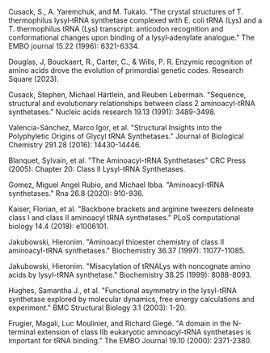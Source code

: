 

Cusack, S., A. Yaremchuk, and M. Tukalo. "The crystal structures of T. thermophilus lysyl‐tRNA synthetase complexed with E. coli tRNA (Lys) and a T. thermophilus tRNA (Lys) transcript: anticodon recognition and conformational changes upon binding of a lysyl‐adenylate analogue." The EMBO journal 15.22 (1996): 6321-6334.

Douglas, J, Bouckaert, R., Carter, C., & Wills, P. R. Enzymic recognition of amino acids drove the evolution of primordial genetic codes. Research Square (2023).


Cusack, Stephen, Michael Härtlein, and Reuben Leberman. "Sequence, structural and evolutionary relationships between class 2 aminoacyl-tRNA synthetases." Nucleic acids research 19.13 (1991): 3489-3498.



Valencia-Sánchez, Marco Igor, et al. "Structural Insights into the Polyphyletic Origins of Glycyl tRNA Synthetases." Journal of Biological Chemistry 291.28 (2016): 14430-14446.



Blanquet, Sylvain, et al. "The Aminoacyl-tRNA Synthetases" CRC Press (2005): Chapter 20: Class II Lysyl-tRNA Synthetases.



Gomez, Miguel Angel Rubio, and Michael Ibba. "Aminoacyl-tRNA synthetases." Rna 26.8 (2020): 910-936.



Kaiser, Florian, et al. "Backbone brackets and arginine tweezers delineate class I and class II aminoacyl tRNA synthetases." PLoS computational biology 14.4 (2018): e1006101.



Jakubowski, Hieronim. "Aminoacyl thioester chemistry of class II aminoacyl-tRNA synthetases." Biochemistry 36.37 (1997): 11077-11085.



Jakubowski, Hieronim. "Misacylation of tRNALys with noncognate amino acids by lysyl-tRNA synthetase." Biochemistry 38.25 (1999): 8088-8093.



Hughes, Samantha J., et al. "Functional asymmetry in the lysyl-tRNA synthetase explored by molecular dynamics, free energy calculations and experiment." BMC Structural Biology 3.1 (2003): 1-20.




Frugier, Magali, Luc Moulinier, and Richard Giegé. "A domain in the N-terminal extension of class IIb eukaryotic aminoacyl-tRNA synthetases is important for tRNA binding." The EMBO Journal 19.10 (2000): 2371-2380.


